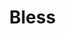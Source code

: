 <img scr="https://cdn.discordapp.com/attachments/1101218121324449892/1205041194258927627/latest.png?ex=65d6ed11&is=65c47811&hm=ff09f0e5a23aa7c4c28f1af369db482206dc1e5f905630e4c15e31bdfb4580c6&" align = left height="40px"><h1>Bless</h1>
